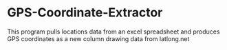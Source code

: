 # GPS-Coordinate-Extractor
This program pulls locations data from an excel spreadsheet and produces GPS coordinates as a new column drawing data from latlong.net
